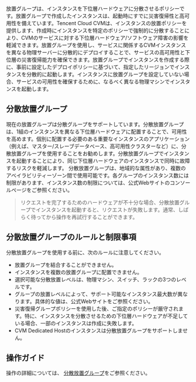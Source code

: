 放置グループは、インスタンスを下位層ハードウェアに分散させるポリシーです。放置グループで作成したインスタンスは、起動時にすでに災害復帰性と高可用性を備えています。Tencent Cloud CVMは、インスタンスの放置ポリシーを提供します、作成時にインスタンスを特定のポリシーで強制的に分散することにより、CVMのサービスに対する下位層ハードウェア/ソフトウェア障害の影響を軽減できます。放置グループを使用し、サービスに関係するCVMインスタンスを異なる物理サーバーに分散的にデプロイすることで、サービスの高可用性と下位層の災害復帰能力を確保できます。放置グループでインスタンスを作成する際に、事前に設定したデプロイポリシーに基づいて、指定したリージョンでインスタンスを分散的に起動します。インスタンスに放置グループを設定していない場合、サービスの可用性を確保するために、なるべく異なる物理マシンでインスタンスを起動します。

## 分散放置グループ

現在の放置グループは分散グループをサポートしています。分散放置グループは、1組のインスタンスを異なる下位層ハードウェアに配置することで、可用性を高めます。個別に配置する必要のある重要なインスタンスのアプリケーション（例えば、マスター/スレーブデータベース、高可用性クラスターなど）に、分散放置グループを使用することをお勧めします。分散放置グループでインスタンスを起動することにより、同じ下位層ハードウェアのインスタンスで同時に故障するリスクを軽減します。
分散放置グループは、地域的な属性があり、複数のアベイラビリティーゾーン間で使用可能です。各グループのインスタンス数には制限があります、インスタンス数の制限については、公式Webサイトのコンソールページをご参照ください。

>リクエストを完了するためのハードウェアが不十分な場合、分散放置グループでインスタンスを起動すると、リクエストが失敗します。通常、しばらく待ってから操作を再試行することができます。

## 分散放置グループのルールと制限事項

分散放置グループを使用する前に、次のルールに注意してください。
- 放置グループを結合することができません。
- インスタンスを複数の放置グループに配置できません。
- 選択可能な分散放置レベルは、物理マシン、スイッチ、ラックの3つのレベルです。
- グループの放置レベルによって、サポート可能なインスタンス最大数が異なります。具体的な値は、公式Webサイトをご参照ください。
- 災害復帰グループポリシーを使用した後、ご指定のポリシーが厳守されます。特に、インスタンスを分散させるための下位層ハードウェアが不足している場合、一部のインスタンスは作成に失敗します。
- CVM Dedicated Hostのインスタンスは分散放置グループをサポートしません。

## 操作ガイド
操作の詳細については、 [分散放置グループ](https://intl.cloud.tencent.com/document/product/213/17020)をご参照ください。
